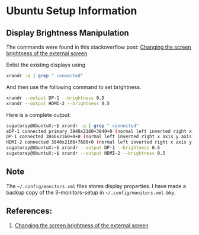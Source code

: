 # Ubuntu Setup Information

## Display Brightness Manipulation

The commands were found in this stackoverflow post: [Changing the screen brightness of the external screen
][#monitor-brightness-management]

Enlist the existing displays using
```bash
xrandr -q | grep " connected"
```
And then use the following command to set brightness.
```bash
xrandr --output DP-1 --brightness 0.5
xrandr --output HDMI-2 --brightness 0.5
```
Here is a complete output:  

```bash
sugatoray@UbuntuX:~$ xrandr -q | grep " connected"
eDP-1 connected primary 3840x2160+3840+0 (normal left inverted right x axis y axis) 344mm x 194mm
DP-1 connected 3840x2160+0+0 (normal left inverted right x axis y axis) 527mm x 296mm
HDMI-2 connected 3840x2160+7680+0 (normal left inverted right x axis y axis) 527mm x 296mm
sugatoray@UbuntuX:~$ xrandr --output DP-1 --brightness 0.5
sugatoray@UbuntuX:~$ xrandr --output HDMI-2 --brightness 0.5
```

## Note

The `~/.config/monitors.xml` files stores display properties. I have made a backup copy of the 3-monitors-setup in `~/.config/monitors.xml.bkp`.


<!--- Ref --->

[#monitor-brightness-management]: https://askubuntu.com/questions/894465/changing-the-screen-brightness-of-the-external-screen#


## References:

1. [Changing the screen brightness of the external screen
][#monitor-brightness-management]
